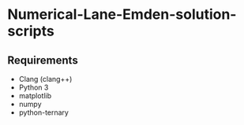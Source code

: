 # Numerical-Lane-Emden-solution-scripts

## Requirements
- Clang (clang++)
- Python 3
 - matplotlib
 - numpy
 - python-ternary

